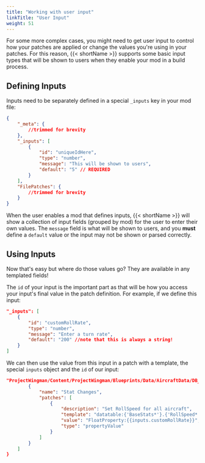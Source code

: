 ```yaml
---
title: "Working with user input"
linkTitle: "User Input"
weight: 51
---
```


For some more complex cases, you might need to get user input to control how your patches are applied or change the values you're using in your patches. For this reason, {{< shortName >}} supports  some basic input types that will be shown to users when they enable your mod in a build process.

## Defining Inputs

Inputs need to be separately defined in a special `_inputs` key in your mod file:

```json
{
    "_meta": {
        //trimmed for brevity
    },
    "_inputs": [
        {
            "id": "uniqueIdHere",
            "type": "number",
            "message": "This will be shown to users",
            "default": "5" // REQUIRED
        }
    ],
    "FilePatches": {
        //trimmed for brevity
    }
}
```

When the user enables a mod that defines inputs, {{< shortName >}} will show a collection of input fields (grouped by mod) for the user to enter their own values. The `message` field is what will be shown to users, and you **must** define a `default` value or the input may not be shown or parsed correctly.

## Using Inputs

Now that's easy but where do those values go? They are available in any templated fields!

The `id` of your input is the important part as that will be how you access your input's final value in the patch definition. For example, if we define this input:

```json
"_inputs": [
    {
        "id": "customRollRate",
        "type": "number",
        "message": "Enter a turn rate",
        "default": "200" //note that this is always a string!
    }
]
```

We can then use the value from this input in a patch with a template, the special `inputs` object and the `id` of our input:

```json
"ProjectWingman/Content/ProjectWingman/Blueprints/Data/AircraftData/DB_Aircraft.uexp": [
        {
            "name": "Stat Changes",
            "patches": [
                {
                    "description": "Set RollSpeed for all aircraft",
                    "template": "datatable:{'BaseStats*'}.{'RollSpeed*'}",
                    "value": "FloatProperty:{{inputs.customRollRate}}",
                    "type": "propertyValue"
                }
            ]
        }
    ]
}
```